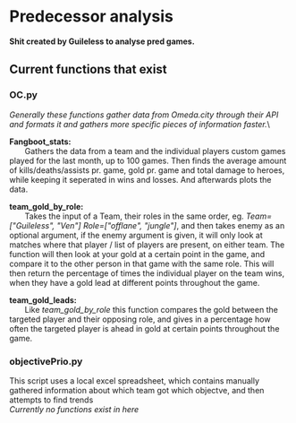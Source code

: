 # Predecessor analysis

**Shit created by Guileless to analyse pred games.**

## Current functions that exist
### OC.py 
*Generally these functions gather data from Omeda.city through their API and formats it and gathers more specific pieces of information faster.*\

**Fangboot_stats:**\
&nbsp;&nbsp;&nbsp;&nbsp;&nbsp;&nbsp; 
Gathers the data from a team and the individual players custom games played for the last month, up to 100 games. Then finds the average amount of kills/deaths/assists pr. game, gold pr. game and total damage to heroes, while keeping it seperated in wins and losses. And afterwards plots the data.

**team_gold_by_role:**\
&nbsp;&nbsp;&nbsp;&nbsp;&nbsp;&nbsp;
Takes the input of a Team, their roles in the same order, eg. *Team=["Guileless", "Ven"]* *Role=["offlane", "jungle"]*, and then takes enemy as an optional argument, if the enemy argument is given, it will only look at matches where that player / list of players are present, on either team. The function will then look at your gold at a certain point in the game, and compare it to the other person in that game with the same role. This will then return the percentage of times the individual player on the team wins, when they have a gold lead at different points throughout the game.

**team_gold_leads:**\
&nbsp;&nbsp;&nbsp;&nbsp;&nbsp;&nbsp;
Like *team_gold_by_role* this function compares the gold between the targeted player and their opposing role, and gives in a percentage how often the targeted player is ahead in gold at certain points throughout the game.

  ### objectivePrio.py
  This script uses a local excel spreadsheet, which contains manually gathered information about which team got which objectve, and then attempts to find trends\
  *Currently no functions exist in here*
